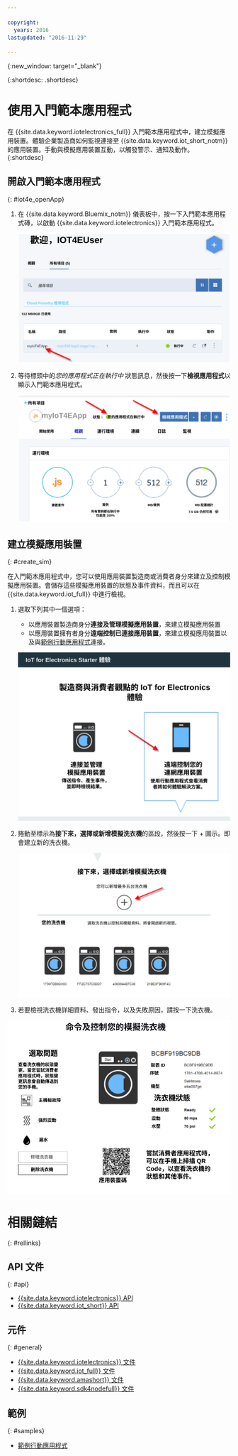 ```yaml
---

copyright:
  years: 2016
lastupdated: "2016-11-29"

---
```


{:new_window: target="\_blank"}

{:shortdesc: .shortdesc}


# 使用入門範本應用程式
在 {{site.data.keyword.iotelectronics_full}} 入門範本應用程式中，建立模擬應用裝置。體驗企業製造商如何監視連接至 {{site.data.keyword.iot_short_notm}} 的應用裝置。手動與模擬應用裝置互動，以觸發警示、通知及動作。
{:shortdesc}


## 開啟入門範本應用程式
{: #iot4e_openApp}

1. 在 {{site.data.keyword.Bluemix_notm}} 儀表板中，按一下入門範本應用程式磚，以啟動 {{site.data.keyword.iotelectronics}} 入門範本應用程式。

    ![儀表板中的 {{site.data.keyword.iotelectronics}}。](images/IoT4E_bm_dashboard.svg "儀表板中的 {{site.data.keyword.iotelectronics}}")

2. 等待標頭中的*您的應用程式正在執行中* 狀態訊息，然後按一下**檢視應用程式**以顯示入門範本應用程式。  

    ![{{site.data.keyword.iotelectronics}} 檢視應用程式。](images/IoT4E_view_app.svg "{{site.data.keyword.iotelectronics}} 檢視應用程式")

## 建立模擬應用裝置
{: #create_sim}

在入門範本應用程式中，您可以使用應用裝置製造商或消費者身分來建立及控制模擬應用裝置。會儲存這些模擬應用裝置的狀態及事件資料，而且可以在 {{site.data.keyword.iot_full}} 中進行檢視。

1. 選取下列其中一個選項：
    - 以應用裝置製造商身分**連接及管理模擬應用裝置**，來建立模擬應用裝置
    - 以應用裝置擁有者身分**遠端控制已連接應用裝置**，來建立模擬應用裝置以及與[範例行動應用程式](iotelectronics_config_mobile.html)連接。

    ![{{site.data.keyword.iotelectronics}} 入門範本體驗](images/IoT4E_remotely_option.svg "{{site.data.keyword.iotelectronics}} 入門範本體驗")

2. 捲動至標示為**接下來，選擇或新增模擬洗衣機**的區段，然後按一下 + 圖示。即會建立新的洗衣機。

    ![新增洗衣機。](images/IoT4E_add_washer.svg "新增洗衣機")

3. 若要檢視洗衣機詳細資料、發出指令，以及失敗原因，請按一下洗衣機。

  ![洗衣機狀態詳細資料。](images/IoT4E_washer_control.svg "洗衣機狀態詳細資料")


# 相關鏈結
{: #rellinks}

## API 文件
{: #api}
* [{{site.data.keyword.iotelectronics}} API](http://ibmiotforelectronics.mybluemix.net/public/iot4eregistrationapi.html)
* [{{site.data.keyword.iot_short}} API](https://developer.ibm.com/iotfoundation/recipes/api-documentation/)


## 元件
{: #general}

* [{{site.data.keyword.iotelectronics}} 文件](iotelectronics_overview.html)
* [{{site.data.keyword.iot_full}} 文件](https://console.ng.bluemix.net/docs/services/IoT/index.html)
*  [{{site.data.keyword.amashort}} 文件](https://console.ng.bluemix.net/docs/services/mobileaccess/overview.html)
* [{{site.data.keyword.sdk4nodefull}} 文件](https://console.ng.bluemix.net/docs/runtimes/nodejs/index.html#nodejs_runtime)

## 範例
{: #samples}
* [範例行動應用程式](https://console.ng.bluemix.net/docs/starters/IotElectronics/iotelectronics_config_mobile.html)
